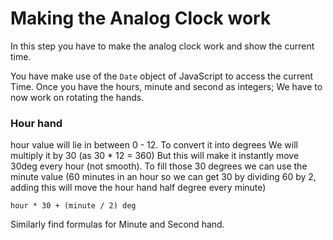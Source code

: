 # Making the Analog Clock work

In this step you have to make the analog clock work and show the current time.

You have make use of the `Date` object of JavaScript to access the current Time. Once you have the hours, minute and second as integers; We have to now work on rotating the hands.

### Hour hand

hour value will lie in between 0 - 12. To convert it into degrees We will multiply it by 30 (as 30 \* 12 = 360) But this will make it instantly move 30deg every hour (not smooth). To fill those 30 degrees we can use the minute value (60 minutes in an hour so we can get 30 by dividing 60 by 2, adding this will move the hour hand half degree every minute)

```
hour * 30 + (minute / 2) deg
```

Similarly find formulas for Minute and Second hand.
